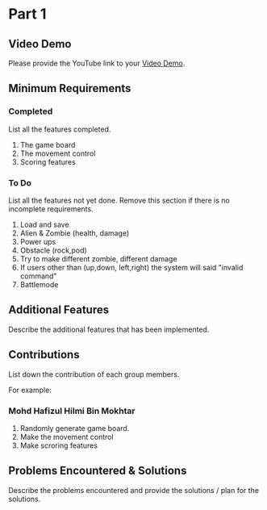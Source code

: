 # Part 1

## Video Demo

Please provide the YouTube link to your [Video Demo](https://youtu.be/d-E-d4Y-1RQ).

## Minimum Requirements

### Completed

List all the features completed.

1. The game board
2. The movement control
3. Scoring features

### To Do

List all the features not yet done. Remove this section if there is no incomplete requirements.

1. Load and save
2. Alien & Zombie (health, damage)
3. Power ups
4. Obstacle (rock,pod)
5. Try to make different zombie, different damage
6. If users other than (up,down, left,right) the system will said "invalid command"
7. Battlemode

## Additional Features

Describe the additional features that has been implemented.

## Contributions

List down the contribution of each group members.

For example:

### Mohd Hafizul Hilmi Bin Mokhtar

1. Randomly generate game board.
2. Make the movement control
3. Make scroring features




## Problems Encountered & Solutions

Describe the problems encountered and provide the solutions / plan for the solutions.
